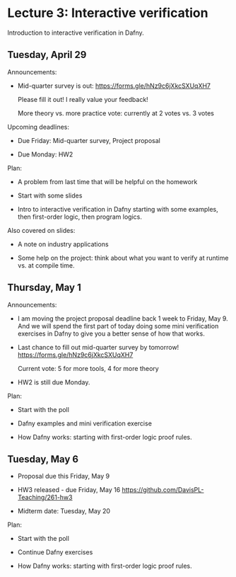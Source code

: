# Lecture 3: Interactive verification

Introduction to interactive verification in Dafny.

## Tuesday, April 29

Announcements:

- Mid-quarter survey is out:
  https://forms.gle/hNz9c6jXkcSXUqXH7

  Please fill it out! I really value your feedback!

  More theory vs. more practice vote: currently at 2 votes vs. 3 votes

Upcoming deadlines:

- Due Friday: Mid-quarter survey, Project proposal

- Due Monday: HW2

Plan:

- A problem from last time that will be helpful on the homework

- Start with some slides

- Intro to interactive verification in Dafny
  starting with some examples, then first-order logic, then program logics.

Also covered on slides:

- A note on industry applications

- Some help on the project:
  think about what you want to verify at runtime vs. at compile time.

## Thursday, May 1

Announcements:

- I am moving the project proposal deadline back 1 week to Friday, May 9.
  And we will spend the first part of today doing some mini verification exercises in Dafny
  to give you a better sense of how that works.

- Last chance to fill out mid-quarter survey by tomorrow!
  https://forms.gle/hNz9c6jXkcSXUqXH7

  Current vote: 5 for more tools, 4 for more theory

- HW2 is still due Monday.

Plan:

- Start with the poll

- Dafny examples and mini verification exercise

- How Dafny works: starting with first-order logic proof rules.

## Tuesday, May 6

- Proposal due this Friday, May 9

- HW3 released - due Friday, May 16
  https://github.com/DavisPL-Teaching/261-hw3

- Midterm date: Tuesday, May 20

Plan:

- Start with the poll

- Continue Dafny exercises

- How Dafny works: starting with first-order logic proof rules.
